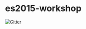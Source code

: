 # es2015-workshop

[![Gitter](https://badges.gitter.im/mareksuscak/es2015-workshop.svg)](https://gitter.im/mareksuscak/es2015-workshop?utm_source=badge&utm_medium=badge&utm_campaign=pr-badge&utm_content=badge)
